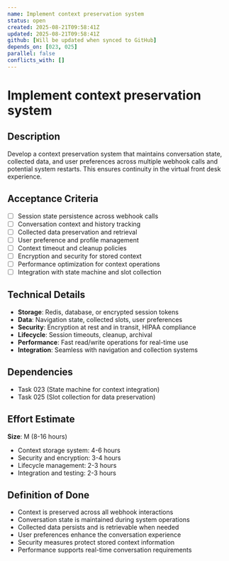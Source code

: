 ```yaml
---
name: Implement context preservation system
status: open
created: 2025-08-21T09:58:41Z
updated: 2025-08-21T09:58:41Z
github: [Will be updated when synced to GitHub]
depends_on: [023, 025]
parallel: false
conflicts_with: []
---
```


# Implement context preservation system

## Description
Develop a context preservation system that maintains conversation state, collected data, and user preferences across multiple webhook calls and potential system restarts. This ensures continuity in the virtual front desk experience.

## Acceptance Criteria
- [ ] Session state persistence across webhook calls
- [ ] Conversation context and history tracking
- [ ] Collected data preservation and retrieval
- [ ] User preference and profile management
- [ ] Context timeout and cleanup policies
- [ ] Encryption and security for stored context
- [ ] Performance optimization for context operations
- [ ] Integration with state machine and slot collection

## Technical Details
- **Storage**: Redis, database, or encrypted session tokens
- **Data**: Navigation state, collected slots, user preferences
- **Security**: Encryption at rest and in transit, HIPAA compliance
- **Lifecycle**: Session timeouts, cleanup, archival
- **Performance**: Fast read/write operations for real-time use
- **Integration**: Seamless with navigation and collection systems

## Dependencies
- Task 023 (State machine for context integration)
- Task 025 (Slot collection for data preservation)

## Effort Estimate
**Size**: M (8-16 hours)
- Context storage system: 4-6 hours
- Security and encryption: 3-4 hours
- Lifecycle management: 2-3 hours
- Integration and testing: 2-3 hours

## Definition of Done
- Context is preserved across all webhook interactions
- Conversation state is maintained during system operations
- Collected data persists and is retrievable when needed
- User preferences enhance the conversation experience
- Security measures protect stored context information
- Performance supports real-time conversation requirements
